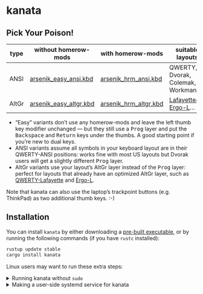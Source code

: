 kanata
================================================================================


Pick Your Poison!
--------------------------------------------------------------------------------

| type  | without homerow-mods        | with homerow-mods          | suitable layouts                  |
| ----- | --------------------------- | -------------------------- | --------------------------------- |
| ANSI  | [arsenik_easy_ansi.kbd][1]  | [arsenik_hrm_ansi.kbd][3]  | QWERTY, Dvorak, Colemak, Workman… |
| AltGr | [arsenik_easy_altgr.kbd][2] | [arsenik_hrm_altgr.kbd][4] | [Lafayette42][10], [Ergo-L][11]…  |

[1]: arsenik_easy_ansi.kbd
[2]: arsenik_easy_altgr.kbd
[3]: arsenik_hrm_ansi.kbd
[4]: arsenik_hrm_altgr.kbd

- “Easy” variants don’t use any homerow-mods and leave the left thumb key
modifier unchanged — but they still use a <kbd>Prog</kbd> layer and put the
<kbd>Backspace</kbd> and <kbd>Return</kbd> keys under the thumbs. A good
starting point if you’re new to dual keys.
- ANSI variants assume all symbols in your keyboard layout are in their
QWERTY-ANSI positions: works fine with most US layouts but Dvorak users will get
a slightly different <kbd>Prog</kbd> layer.
- AltGr variants use your layout’s AltGr layer instead of the <kbd>Prog</kbd>
layer: perfect for layouts that already have an optimized AltGr layer, such as
[QWERTY-Lafayette][10] and [Ergo-L][11].

[10]: https://qwerty-lafayette.org/42
[11]: https://ergol.org

Note that kanata can also use the laptop’s trackpoint buttons (e.g. ThinkPad)
as two additional thumb keys. :-)


Installation
--------------------------------------------------------------------------------

You can install `kanata` by either downloading a [pre-built
executable](https://github.com/jtroo/kanata/releases), or by running the
following commands (if you have `rustc` installed):

```bash
rustup update stable
cargo install kanata
```

Linux users may want to run these extra steps:

<details>
<summary> Running kanata without <code>sudo</code> </summary>

kanata needs to intercept `uinput` signals, which it cannot do without the
proper authorisations.

If you don’t want to run `kanata` with `sudo`, you’ll need to allow `kanata` to
read from `uinput`. This requires the users to be part of both `input` and
`uinput` groups.
Update README.md
For that, you first need to create a `uinput` group if it is not the case yet:

```bash
sudo groupadd -U $USERNAME uinput
```

Where `$USERNAME` is the target user (or users in a comma separated list), and
add the target user (or users) to the group input:

```bash
sudo usermod -aG input $USERNAME
```

You can then check after relogin that both groups appear in the result of the
`groups` command launched as the target user.

Finally, you need to add a udev rule in `/etc/udev/rules.d/50-kanata.rules`:

```udev
KERNEL=="uinput", MODE="0660", GROUP="uinput", OPTIONS+="static_node=uinput"
```
</details>

<details>
<summary> Making a user-side systemd service for kanata </summary>

Note: This only works if `kanata` is able to run without <pre>sudo</pre> (and are using
`systemd`).

Using a `systemd service` allows running `kanata` as a daemon, possibly right
after logging in. Here is a template for a service file:

```
[Unit]
Description=Kanata keyboard remapper
Documentation=https://github.com/jtroo/kanata

[Service]
Environment=PATH=/usr/local/bin:/usr/local/sbin:/usr/bin:/bin
Environment=DISPLAY=:0
Environment=HOME=/path/to/home/folder
Type=simple
ExecStart=/usr/local/bin/kanata --cfg /path/to/kanata/config/file
Restart=no

[Install]
WantedBy=default.target
```

Copy-paste it into `~/.config/systemd/user/kanata.service`, fill in the
placeholders, then run one of the following commands:

- `systemctl --user start kanata.service` to manually start `kanata`
- `systemctl --user enable kanata.service` so `kanata` may autostart whenever the current user logs in
- `systemctl --user status kanata.service` to check if `kanata` is running

</details>
